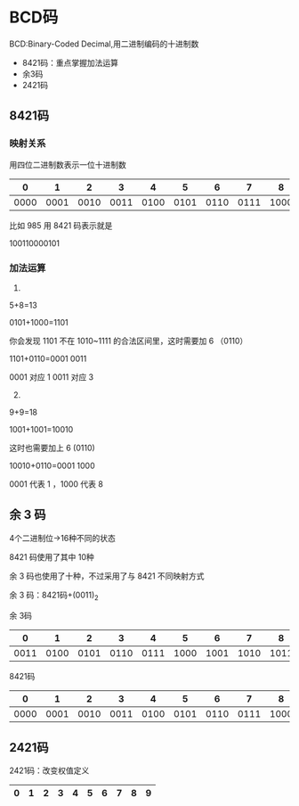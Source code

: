 # BCD码

BCD:Binary-Coded Decimal,用二进制编码的十进制数

- 8421码：重点掌握加法运算
- 余3码
- 2421码

## 8421码

### 映射关系

用四位二进制数表示一位十进制数

| 0| 1| 2| 3| 4| 5| 6| 7| 8| 9|
|--|--|--|--|--|--|--|--|--|--|
|0000|0001|0010|0011|0100|0101|0110|0111|1000|1001|

比如 985 用 8421 码表示就是

100110000101

### 加法运算

1.


5+8=13

0101+1000=1101

你会发现 1101 不在 1010~1111 的合法区间里，这时需要加 6 （0110）

1101+0110=0001 0011

0001 对应 1 0011 对应 3

2.

9+9=18

1001+1001=10010

这时也需要加上 6 (0110)

10010+0110=0001 1000

0001 代表 1 ，1000 代表 8

## 余 3 码

4个二进制位$\rightarrow$16种不同的状态

8421 码使用了其中 10种

余 3 码也使用了十种，不过采用了与 8421 不同映射方式

余 3 码：8421码+$(0011)_2$

余 3码

| 0| 1| 2| 3| 4| 5| 6| 7| 8| 9|
|--|--|--|--|--|--|--|--|--|--|
|0011|0100|0101|0110|0111|1000|1001|1010|1011|1100|

8421码

| 0| 1| 2| 3| 4| 5| 6| 7| 8| 9|
|--|--|--|--|--|--|--|--|--|--|
|0000|0001|0010|0011|0100|0101|0110|0111|1000|1001|

## 2421码

2421码：改变权值定义

| 0| 1| 2| 3| 4| 5| 6| 7| 8| 9|
|--|--|--|--|--|--|--|--|--|--|

